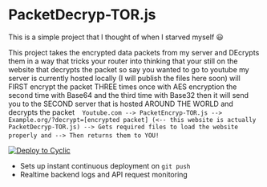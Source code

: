# PacketDecryp-TOR.js

This is a simple project that I thought of when I starved myself 😃


This project takes the encrypted data packets from my server and DEcrypts them in a way that tricks your router into thinking that your still on the website that decrypts the packet so say you wanted to go to youtube my server is currently hosted locally (I will publish the files here soon) will FIRST encrypt the packet THREE times once with AES encryption the second time with Base64 and the third time with Base32 then it will send you to the SECOND server that is hosted AROUND THE WORLD and decrypts the packet
``
``
`
Youtube.com --> PacketEncryp-TOR.js --> Example.org/?decrypt=[encrypted packet] (<-- this website is actually PacketDecryp-TOR.js) --> Gets required files to load the website properly and --> Then returns them to YOU!
`
``
``

[![Deploy to Cyclic](https://deploy.cyclic.app/button.svg)](https://deploy.cyclic.app/)
- Sets up instant continuous deployment on `git push`
- Realtime backend logs and API request monitoring
